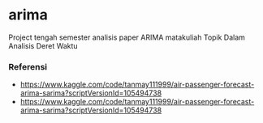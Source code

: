 # arima
Project tengah semester analisis paper ARIMA matakuliah Topik Dalam Analisis Deret Waktu

### Referensi
- https://www.kaggle.com/code/tanmay111999/air-passenger-forecast-arima-sarima?scriptVersionId=105494738
- https://www.kaggle.com/code/tanmay111999/air-passenger-forecast-arima-sarima?scriptVersionId=105494738